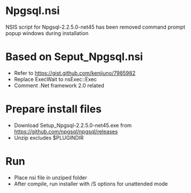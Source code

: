 # Npgsql.nsi
NSIS script for Npgsql-2.2.5.0-net45 has been removed command prompt popup windows during installation

# Based on Seput_Npgsql.nsi
* Refer to https://gist.github.com/kenjiuno/7985982
* Replace ExecWait to nsExec::Exec
* Comment .Net framework 2.0 related

# Prepare install files
* Download Setup_Npgsql-2.2.5.0-net45.exe from https://github.com/npgsql/npgsql/releases
* Unzip excludes $PLUGINDIR

# Run
* Place nsi file in unziped folder
* After compile, run installer with /S options for unattended mode

